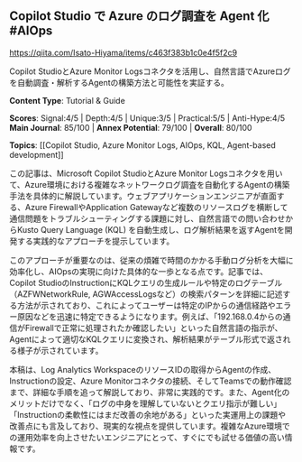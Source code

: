 ## Copilot Studio で Azure のログ調査を Agent 化 #AIOps

https://qiita.com/Isato-Hiyama/items/c463f383b1c0e4f5f2c9

Copilot StudioとAzure Monitor Logsコネクタを活用し、自然言語でAzureログを自動調査・解析するAgentの構築方法と可能性を実証する。

**Content Type**: Tutorial & Guide

**Scores**: Signal:4/5 | Depth:4/5 | Unique:3/5 | Practical:5/5 | Anti-Hype:4/5
**Main Journal**: 85/100 | **Annex Potential**: 79/100 | **Overall**: 80/100

**Topics**: [[Copilot Studio, Azure Monitor Logs, AIOps, KQL, Agent-based development]]

この記事は、Microsoft Copilot StudioとAzure Monitor Logsコネクタを用いて、Azure環境における複雑なネットワークログ調査を自動化するAgentの構築手法を具体的に解説しています。ウェブアプリケーションエンジニアが直面する、Azure FirewallやApplication Gatewayなど複数のリソースログを横断して通信問題をトラブルシューティングする課題に対し、自然言語での問い合わせからKusto Query Language (KQL) を自動生成し、ログ解析結果を返すAgentを開発する実践的なアプローチを提示しています。

このアプローチが重要なのは、従来の煩雑で時間のかかる手動ログ分析を大幅に効率化し、AIOpsの実現に向けた具体的な一歩となる点です。記事では、Copilot StudioのInstructionにKQLクエリの生成ルールや特定のログテーブル（AZFWNetworkRule, AGWAccessLogsなど）の検索パターンを詳細に記述する方法が示されており、これによってユーザーは特定のIPからの通信経路やエラー原因などを迅速に特定できるようになります。例えば、「192.168.0.4からの通信がFirewallで正常に処理されたか確認したい」といった自然言語の指示が、Agentによって適切なKQLクエリに変換され、解析結果がテーブル形式で返される様子が示されています。

本稿は、Log Analytics WorkspaceのリソースIDの取得からAgentの作成、Instructionの設定、Azure Monitorコネクタの接続、そしてTeamsでの動作確認まで、詳細な手順を追って解説しており、非常に実践的です。また、Agent化のメリットだけでなく、「ログの中身を理解していないとクエリ指示が難しい」「Instructionの柔軟性にはまだ改善の余地がある」といった実運用上の課題や改善点にも言及しており、現実的な視点を提供しています。複雑なAzure環境での運用効率を向上させたいエンジニアにとって、すぐにでも試せる価値の高い情報です。